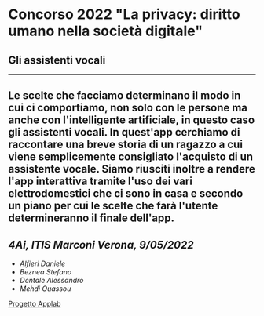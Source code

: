 # **Concorso 2022 "La privacy: diritto umano nella società digitale"**

## Gli assistenti vocali
---
Le scelte che facciamo determinano il modo in cui ci comportiamo, non solo con le persone ma anche con
l'intelligente artificiale, in questo caso gli assistenti vocali.
In quest'app cerchiamo di raccontare una breve storia di un ragazzo a cui viene semplicemente
consigliato l'acquisto di un assistente vocale.
Siamo riusciti inoltre a rendere l'app interattiva tramite l'uso dei vari elettrodomestici che ci sono
in casa e secondo un piano per cui le scelte che farà l'utente determineranno il finale dell'app.
---

## ***4Ai, ITIS Marconi Verona, 9/05/2022***
- *Alfieri Daniele*
- *Beznea Stefano*
- *Dentale Alessandro* 
 - *Mehdi Ouassou*

[Progetto Applab]("...")
